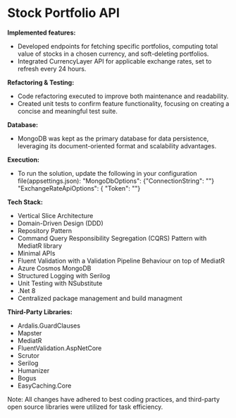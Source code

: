 # Stock Portfolio API

**Implemented features:** 
-  Developed endpoints for fetching specific portfolios, computing total value of stocks in a chosen currency, and soft-deleting portfolios.
- Integrated CurrencyLayer API for applicable exchange rates, set to refresh every 24 hours.

**Refactoring & Testing:**
- Code refactoring executed to improve both maintenance and readability.
- Created unit tests to confirm feature functionality, focusing on creating a concise and meaningful test suite.

**Database:**
- MongoDB was kept as the primary database for data persistence, leveraging its document-oriented format and scalability advantages.
  
**Execution:** 
- To run the solution, update the following in your configuration file(appsettings.json):
     "MongoDbOptions": {"ConnectionString": ""}
     "ExchangeRateApiOptions": { "Token": ""}

**Tech Stack:**
- Vertical Slice Architecture
- Domain-Driven Design (DDD)
- Repository Pattern
- Command Query Responsibility Segregation (CQRS) Pattern with MediatR library
- Minimal APIs
- Fluent Validation with a Validation Pipeline Behaviour on top of MediatR
- Azure Cosmos MongoDB
- Structured Logging with Serilog
- Unit Testing with NSubstitute
- .Net 8
- Centralized package management and build managment

**Third-Party Libraries:**
- Ardalis.GuardClauses
- Mapster
- MediatR
- FluentValidation.AspNetCore
- Scrutor
- Serilog
- Humanizer
- Bogus
- EasyCaching.Core

Note: All changes have adhered to best coding practices, and third-party open source libraries were utilized for task efficiency.
